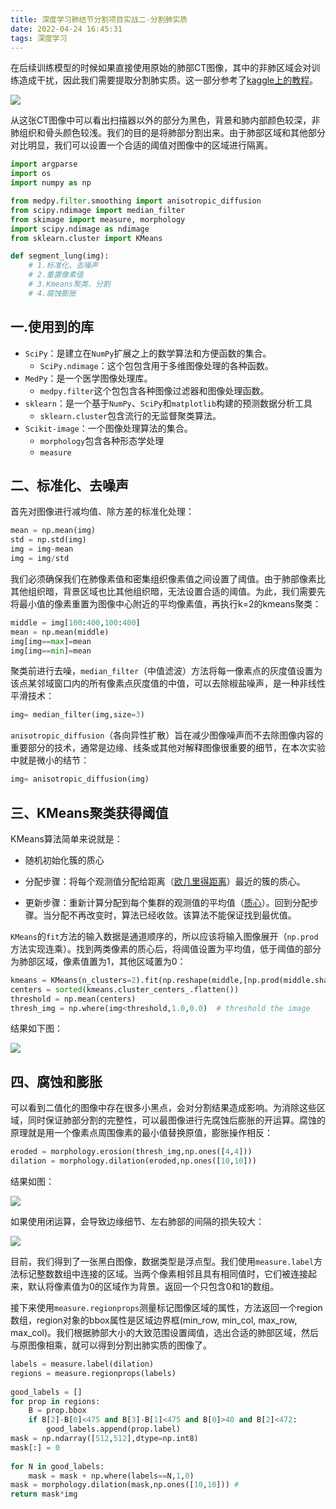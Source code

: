 ```yaml
---
title: 深度学习肺结节分割项目实战二-分割肺实质
date: 2022-04-24 16:45:31
tags: 深度学习
---
```


在后续训练模型的时候如果直接使用原始的肺部CT图像，其中的非肺区域会对训练造成干扰，因此我们需要提取分割肺实质。这一部分参考了[kaggle上的教程](https://www.kaggle.com/c/data-science-bowl-2017/overview/tutorial)。

![](E:\博客图\Figure_1.png)

从这张CT图像中可以看出扫描器以外的部分为黑色，背景和肺内部颜色较深，非肺组织和骨头颜色较浅。我们的目的是将肺部分割出来。由于肺部区域和其他部分对比明显，我们可以设置一个合适的阈值对图像中的区域进行隔离。

```python
import argparse
import os
import numpy as np

from medpy.filter.smoothing import anisotropic_diffusion
from scipy.ndimage import median_filter
from skimage import measure, morphology
import scipy.ndimage as ndimage
from sklearn.cluster import KMeans

def segment_lung(img):
	# 1.标准化、去噪声
	# 2.重置像素值
	# 3.Kmeans聚类、分割
	# 4.腐蚀膨胀
```

## 一.使用到的库

- `SciPy`：是建立在`NumPy`扩展之上的数学算法和方便函数的集合。
  - `SciPy.ndimage`：这个包包含用于多维图像处理的各种函数。
- `MedPy`：是一个医学图像处理库。
  - `medpy.filter`这个包包含各种图像过滤器和图像处理函数。
- `sklearn`：是一个基于`NumPy`、`SciPy`和`matplotlib`构建的预测数据分析工具
  - `sklearn.cluster`包含流行的无监督聚类算法。
- `Scikit-image`：一个图像处理算法的集合。
  - `morphology`包含各种形态学处理
  - `measure`


## 二、标准化、去噪声

首先对图像进行减均值、除方差的标准化处理：

```python
mean = np.mean(img)
std = np.std(img)
img = img-mean
img = img/std
```

我们必须确保我们在肺像素值和密集组织像素值之间设置了阈值。由于肺部像素比其他组织暗，背景区域也比其他组织暗，无法设置合适的阈值。为此，我们需要先将最小值的像素重置为图像中心附近的平均像素值，再执行k=2的kmeans聚类：

```python
middle = img[100:400,100:400] 
mean = np.mean(middle)  
img[img==max]=mean
img[img==min]=mean
```

聚类前进行去噪，`median_filter`（中值滤波）方法将每一像素点的灰度值设置为该点某邻域窗口内的所有像素点灰度值的中值，可以去除椒盐噪声，是一种非线性平滑技术：

```python
img= median_filter(img,size=3)
```

`anisotropic_diffusion`（各向异性扩散）旨在减少图像噪声而不去除图像内容的重要部分的技术，通常是边缘、线条或其他对解释图像很重要的细节，在本次实验中就是微小的结节：

```python
img= anisotropic_diffusion(img)
```

## 三、KMeans聚类获得阈值

KMeans算法简单来说就是：

- 随机初始化簇的质心

- 分配步骤：将每个观测值分配给距离（[欧几里得距离](https://en.wikipedia.org/wiki/Euclidean_distance)）最近的簇的质心。

- 更新步骤：重新计算分配到每个集群的观测值的平均值（[质心](https://en.wikipedia.org/wiki/Centroids)）。回到分配步骤。当分配不再改变时，算法已经收敛。该算法不能保证找到最优值。

`KMeans`的`fit`方法的输入数据是通道顺序的，所以应该将输入图像展开（`np.prod`方法实现连乘）。找到两类像素的质心后，将阈值设置为平均值，低于阈值的部分为肺部区域，像素值置为1，其他区域置为0：

```python
kmeans = KMeans(n_clusters=2).fit(np.reshape(middle,[np.prod(middle.shape),1]))
centers = sorted(kmeans.cluster_centers_.flatten())
threshold = np.mean(centers)
thresh_img = np.where(img<threshold,1.0,0.0)  # threshold the image
```

结果如下图：

![](E:\博客图\thresh_img.png)

## 四、腐蚀和膨胀

可以看到二值化的图像中存在很多小黑点，会对分割结果造成影响。为消除这些区域，同时保证肺部分割的完整性，可以最图像进行先腐蚀后膨胀的开运算。腐蚀的原理就是用一个像素点周围像素的最小值替换原值，膨胀操作相反：

```python
eroded = morphology.erosion(thresh_img,np.ones([4,4]))
dilation = morphology.dilation(eroded,np.ones([10,10]))
```

结果如图：

![](E:\博客图\opening.png)

如果使用闭运算，会导致边缘细节、左右肺部的间隔的损失较大：

![](E:\博客图\close.png)

目前，我们得到了一张黑白图像，数据类型是浮点型。我们使用`measure.label`方法标记整数数组中连接的区域。当两个像素相邻且具有相同值时，它们被连接起来，默认将像素值为0的区域作为背景。返回一个只包含0和1的数组。

接下来使用`measure.regionprops`测量标记图像区域的属性，方法返回一个region数组，region对象的bbox属性是区域边界框(min_row, min_col, max_row, max_col)。我们根据肺部大小的大致范围设置阈值，选出合适的肺部区域，然后与原图像相乘，就可以得到分割出肺实质的图像了。

```python
labels = measure.label(dilation)
regions = measure.regionprops(labels)
    
good_labels = []
for prop in regions:
    B = prop.bbox
    if B[2]-B[0]<475 and B[3]-B[1]<475 and B[0]>40 and B[2]<472:
        good_labels.append(prop.label)
mask = np.ndarray([512,512],dtype=np.int8)
mask[:] = 0
        
for N in good_labels:
    mask = mask + np.where(labels==N,1,0)
mask = morphology.dilation(mask,np.ones([10,10])) # 
return mask*img
```

